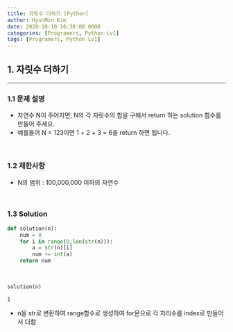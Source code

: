 ```yaml
---
title: 자릿수 더하기 [Python]
author: HyunMin Kim
date: 2020-10-10 16:30:00 0000
categories: [Programers, Python Lv1]
tags: [Programers, Python Lv1]
---
```


## 1. 자릿수 더하기
---
### 1.1 문제 설명
- 자연수 N이 주어지면, N의 각 자릿수의 합을 구해서 return 하는 solution 함수를 만들어 주세요.
- 예를들어 N = 123이면 1 + 2 + 3 = 6을 return 하면 됩니다.

<br>

### 1.2 제한사항
- N의 범위 : 100,000,000 이하의 자연수

<br>

### 1.3 Solution

```python
def solution(n):
    num = 0
    for i in range(0,len(str(n))):
        a = str(n)[i]
        num += int(a)
    return num
```

<br>

```python
solution(n)
```
    1

- n을 str로 변환하여 range함수로 생성하여 for문으로 각 자리수를 index로 만들어서 더함
